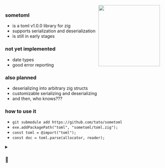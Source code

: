 <img align=right width=200 height=200 src="https://user-images.githubusercontent.com/14120644/187828286-f3dded3a-63b9-44e7-b934-3eaf92002c4a.png">

### sometoml
- is a toml v1.0.0 library for zig 
- supports serialization and deserialization
- is still in early stages

### not yet implemented
- date types
- good error reporting

### also planned
- deserializing into arbitrary zig structs
- customizable serializing and deserializing
- and then, who knows???

### how to use it
- `git submodule add https://github.com/tato/sometoml`
- `exe.addPackagePath("toml", "sometoml/toml.zig");`
- `const toml = @import("toml");`
- `const doc = toml.parse(allocator, reader);`

<details>
  <summary><h3>🙌</h3></summary>
  <video src=https://user-images.githubusercontent.com/14120644/185344106-a0aa03bb-82a7-4b06-b295-3aa55bb32756.mp4></video>
</details>



